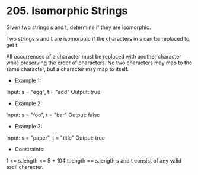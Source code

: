 
# 205. Isomorphic Strings

Given two strings s and t, determine if they are isomorphic.

Two strings s and t are isomorphic if the characters in s can be replaced to get t.

All occurrences of a character must be replaced with another character while preserving the order of characters. No two characters may map to the same character, but a character may map to itself.

 

* Example 1:

Input: s = "egg", t = "add"
Output: true
* Example 2:

Input: s = "foo", t = "bar"
Output: false
* Example 3:

Input: s = "paper", t = "title"
Output: true
 

* Constraints:

1 <= s.length <= 5 * 104
t.length == s.length
s and t consist of any valid ascii character.


